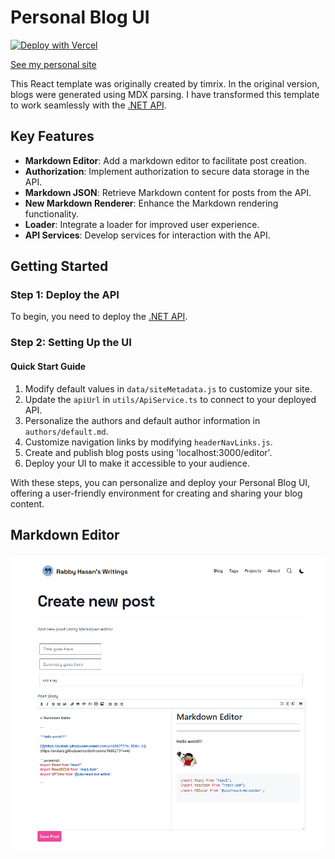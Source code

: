 # Personal Blog UI

[![Deploy with Vercel](https://vercel.com/button)](https://vercel.com/new/clone?repository-url=https%3A%2F%2Fgithub.com%2Frabbyalone%2Fmyblog)

[See my personal site](https://blog.rabbyhasan.com.bd/)

This React template was originally created by timrix. In the original version, blogs were generated using MDX parsing. I have transformed this template to work seamlessly with the [.NET API](https://github.com/rabbyalone/PersonalBlogAPI).

## Key Features

- **Markdown Editor**: Add a markdown editor to facilitate post creation.
- **Authorization**: Implement authorization to secure data storage in the API.
- **Markdown JSON**: Retrieve Markdown content for posts from the API.
- **New Markdown Renderer**: Enhance the Markdown rendering functionality.
- **Loader**: Integrate a loader for improved user experience.
- **API Services**: Develop services for interaction with the API.


## Getting Started

### Step 1: Deploy the API

To begin, you need to deploy the [.NET API](https://github.com/rabbyalone/PersonalBlogAPI).

### Step 2: Setting Up the UI

#### Quick Start Guide

1. Modify default values in `data/siteMetadata.js` to customize your site.
2. Update the `apiUrl` in `utils/ApiService.ts` to connect to your deployed API.
3. Personalize the authors and default author information in `authors/default.md`.
4. Customize navigation links by modifying `headerNavLinks.js`.
5. Create and publish blog posts using 'localhost:3000/editor'.
6. Deploy your UI to make it accessible to your audience.

With these steps, you can personalize and deploy your Personal Blog UI, offering a user-friendly environment for creating and sharing your blog content.

## Markdown Editor

![Markdown Editor](https://raw.githubusercontent.com/rabbyalone/myblog/main/public/readme/post-editor.png)
